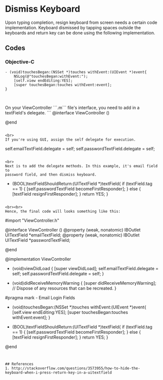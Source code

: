 # Dismiss Keyboard
Upon typing completion, resign keyboard from screen needs a certain code
implementation. Keyboard dismissed by tapping spaces outside the keyboards and
return key can be done using the following implementation.

## Codes
### Objective-C

```
- (void)touchesBegan:(NSSet *)touches withEvent:(UIEvent *)event{
    NSLog(@"touchesBegan:withEvent:");
    [self.view endEditing:YES];
    [super touchesBegan:touches withEvent:event];
}


```

<br>
On your ViewController ```.m``` file's interface, you need to add in a textField's
delegate.
```
@interface ViewController () <UITextFieldDelegate>

@end
```

<br>
If you're using GUI, assign the self delegate for execution.
```
self.emailTextField.delegate = self;
self.passwordTextField.delegate = self;
```

<br>
Next is to add the delegate methods. In this example, it's email field to
password field, and then dismiss keyboard.
```
- (BOOL)textFieldShouldReturn:(UITextField *)textField{
    if (textField.tag == 1) {
        [self.passwordTextField becomeFirstResponder];
    }
    else {
        [textField resignFirstResponder];
    }
    return YES;
}
```

<br><br>
Hence, the final code will looks something like this:
```

#import "ViewController.h"

@interface ViewController () <UITextFieldDelegate>
@property (weak, nonatomic) IBOutlet UITextField *emailTextField;
@property (weak, nonatomic) IBOutlet UITextField *passwordTextField;

@end

@implementation ViewController

- (void)viewDidLoad {
    [super viewDidLoad];
    self.emailTextField.delegate = self;
    self.passwordTextField.delegate = self;
}

- (void)didReceiveMemoryWarning {
    [super didReceiveMemoryWarning];
    // Dispose of any resources that can be recreated.
}


#pragma mark - Email Login Fields
- (void)touchesBegan:(NSSet *)touches withEvent:(UIEvent *)event{
    [self.view endEditing:YES];
    [super touchesBegan:touches withEvent:event];
}

- (BOOL)textFieldShouldReturn:(UITextField *)textField{
    if (textField.tag == 1) {
        [self.passwordTextField becomeFirstResponder];
    }
    else {
        [textField resignFirstResponder];
    }
    return YES;
}

@end

```


## References
1. http://stackoverflow.com/questions/3573955/how-to-hide-the-keyboard-when-i-press-return-key-in-a-uitextfield